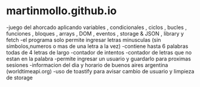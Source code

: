 # martinmollo.github.io


-juego del ahorcado aplicando variables , condicionales , ciclos , bucles , funciones , bloques , arrays , DOM , eventos , storage & JSON , library y fetch
-el programa solo permite ingresar letras minusculas (sin simbolos,numeros o  mas de una letra a la vez) 
-contiene hasta 6 palabras todas de 4 letras de largo 
-contador de intentos 
-contador de letras que no estan en la palabra
-permite ingresar un usuario y guardarlo para proximas sesiones
-informacion del dia y horario de buenos aires argentina (worldtimeapi.org)
-uso de toastify para avisar cambio de usuario y limpieza de storage

